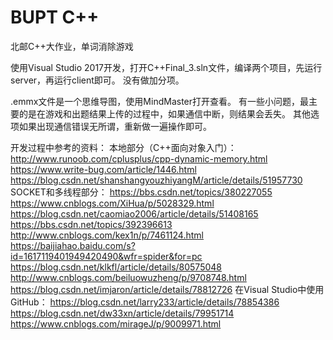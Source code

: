 # BUPT C++
北邮C++大作业，单词消除游戏

使用Visual Studio 2017开发，打开C++Final_3.sln文件，编译两个项目，先运行server，再运行client即可。
没有做加分项。

.emmx文件是一个思维导图，使用MindMaster打开查看。
有一些小问题，最主要的是在游戏和出题结果上传的过程中，如果通信中断，则结果会丢失。
其他选项如果出现通信错误无所谓，重新做一遍操作即可。

开发过程中参考的资料：
本地部分（C++面向对象入门）：
http://www.runoob.com/cplusplus/cpp-dynamic-memory.html
https://www.write-bug.com/article/1446.html
https://blog.csdn.net/shanshangyouzhiyangM/article/details/51957730
SOCKET和多线程部分：
https://bbs.csdn.net/topics/380227055
https://www.cnblogs.com/XiHua/p/5028329.html
https://blog.csdn.net/caomiao2006/article/details/51408165
https://bbs.csdn.net/topics/392396613
http://www.cnblogs.com/kex1n/p/7461124.html
https://baijiahao.baidu.com/s?id=1617119401949420490&wfr=spider&for=pc
https://blog.csdn.net/klkfl/article/details/80575048
http://www.cnblogs.com/beiluowuzheng/p/9708748.html
https://blog.csdn.net/imjaron/article/details/78812726
在Visual Studio中使用GitHub：
https://blog.csdn.net/larry233/article/details/78854386
https://blog.csdn.net/dw33xn/article/details/79951714
https://www.cnblogs.com/mirageJ/p/9009971.html
